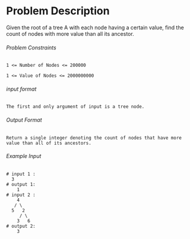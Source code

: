 # Problem Description

Given the root of a tree A with each node having a certain value, find the count of nodes with more value than all its ancestor.

###### Problem Constraints

```
1 <= Number of Nodes <= 200000

1 <= Value of Nodes <= 2000000000
```

###### input format

``` 
The first and only argument of input is a tree node.
```

###### Output Format

```
Return a single integer denoting the count of nodes that have more value than all of its ancestors.
```

###### Example Input

```
# input 1 : 
  3 
# output 1: 
    1
# input 2 : 
    4
   / \
  5   2
     / \
    3   6
# output 2: 
    3
```

